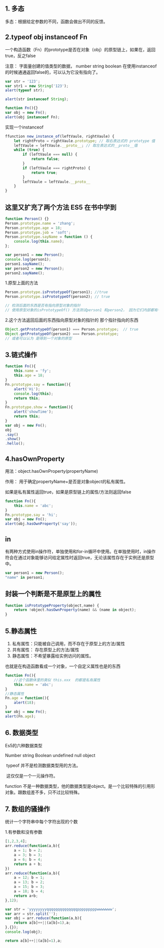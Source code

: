 ## 1. 多态

多态：根据给定参数的不同，函数会做出不同的反馈。

## 2.typeof   obj instanceof Fn

一个构造函数（Fn）的prototype是否在对象（obj）的原型链上，如果在，返回true，反之false

注意： 字面量创建的值类型的数据， number string boolean 在使用instanceof的时候通通返回false的，可以认为它没有指向了。

```js
var str = '123';
var str1 = new String('123');
alert(typeof str);

alert(str instanceof String);
```

```js
function Fn(){}
var obj = new Fn();
alert(obj instanceof Fn);
```

实现一个instanceof

```js
ffunction new_instance_of(leftVaule, rightVaule) { 
    let rightProto = rightVaule.prototype; // 取右表达式的 prototype 值
    leftVaule = leftVaule.__proto__; // 取左表达式的__proto__值
    while (true) {
        if (leftVaule === null) {
            return false;    
        }
        if (leftVaule === rightProto) {
            return true;    
        } 
        leftVaule = leftVaule.__proto__ 
    }
}
```

## 这里又扩充了两个方法 ES5 在书中学到

```js
function Person() {}
Person.prototype.name = 'zhang';
Person.prototype.age = 18;
Person.prototype.job = 'soft';
Person.prototype.sayName = function () {
    console.log(this.name);
};

var person1 = new Person();
console.log(person1);
person1.sayName();
var person2 = new Person();
person2.sayName();
```

1.原型上面的方法

```js
Person.prototype.isPrototypeOf(person1); //true
Person.prototype.isPrototypeOf(person2); // true

// 检测后面的东西是否有指向原型对象的指针
// 使用原型对象的isPrototypeOf() 方法测试person1 和person2， 因为它们内部都有一个指向 Person.prototype的指针
```

2.这个方法返回后面的东西指向原型对象的指针的 那个指针指向的东西

```js
Object.getPrototypeOf(person1) === Person.prototype;  // true
Object.getPrototypeOf(person2) === Person.prototype; 
// 或者可以认为 是得到一个对象的原型
```

## 3.链式操作

```js
function Fn(){
    this.name = 'fy';
    this.age = 18;
}
Fn.prototype.say = function(){
    alert('Hi');
    console.log(this);
    return this;
}
Fn.prototype.show = function(){
    alert('showTime');
    return this;
}
var obj = new Fn();
obj
.say()
.show()
.hello();
```

## 4.hasOwnProperty

用法：object.hasOwnProperty(propertyName)

作用： 用于确定propertyName+是否是对象object的私有属性。

如果是私有属性返回true，如果是原型链上的属性/方法则返回false

```js
function Fn(){
    this.name = 'abc';
}
Fn.prototype.say = 'hi';
var obj = new Fn();
alert(obj.hasOwnProperty('say'));
```

## in

有两种方式使用in操作符，单独使用和for-in循环中使用。在单独使用时，in操作符会在通过对象能够访问给定属性时返回true，无论该属性存在于实例还是原型中。

```js
var person1 = new Person();
"name" in person1;
```

## 封装一个判断是不是原型上的属性

```js
function isPrototypeProperty(object,name) {
    return !object.hasOwnProperty(name) && (name in object);
}
```

## 5.静态属性

1. 私有属性：只能被自己调用，而不存在于原型上的方法/属性
2. 共有属性： 存在原型上的方法/属性
3. 静态属性：不希望暴露给实例访问的属性。 

也就是在构造函数看成一个对象，一个自定义属性也是的东西

```js
function Fn(){
    //这个函数体里的类似 this.xxx  的都是私有属性
    this.name = 'abc';
}
//静态属性
Fn.age = function(){
    alert(18);
}
var obj = new Fn();
alert(Fn.age);
```

## 6. 数据类型

Es5的六种数据类型

Number  string  Boolean  undefined  null  object

​    typeof 并不是检测数据类型用的方法。

​    这仅仅是一个一元操作符。

function 不是一种数据类型，他的数据类型是object。是一个比较特殊的引用形对象。跟数组差不多，只不过比较特殊。

## 7. 数组的骚操作

统计一个字符串中每个字符出现的个数

1.有参数和没有参数

```js
[1,2,3,4];
arr.reduce(function(a,b){
    a = 1; b = 2;
    a = 3; b = 3;
    a = 6; b = 4;
    return a + b;
})
arr.reduce(function(a,b){
    a = 12; b = 1;
    a = 13; b = 2;
    a = 15; b = 3;
    a = 18; b = 4;
    return a+b;
},12);
```

```js
var str = 'yyyyyyyyqqqqqqqqqqqqqqpppppppppwwwwwww';
var arr = str.split('');
var obj = arr.reduce(function(a,b){
    return a[b]++||(a[b]=1),a;
},{});
console.log(obj);

return a[b]++||(a[b]=1),a;
```
